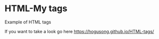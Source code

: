 # HTML-My tags

Example of HTML tags

If you want to take a look go here https://hogusong.github.io/HTML-tags/
